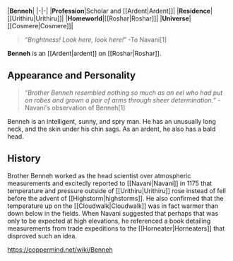 |**Benneh**|
|-|-|
|**Profession**|Scholar and [[Ardent\|Ardent]]|
|**Residence**|[[Urithiru\|Urithiru]]|
|**Homeworld**|[[Roshar\|Roshar]]|
|**Universe**|[[Cosmere\|Cosmere]]|

>“*Brightness! Look here, look here!*”
\-To Navani[1]


**Benneh** is an [[Ardent\|ardent]] on [[Roshar\|Roshar]].

## Appearance and Personality
>“*Brother Benneh resembled nothing so much as an eel who had put on robes and grown a pair of arms through sheer determination.*”
\-Navani's observation of Benneh[1]


Benneh is an intelligent, sunny, and spry man. He has an unusually long neck, and the skin under his chin sags. As an ardent, he also has a bald head.

## History
Brother Benneh worked as the head scientist over atmospheric measurements and excitedly reported to [[Navani\|Navani]] in 1175 that temperature and pressure outside of [[Urithiru\|Urithiru]] rose instead of fell before the advent of [[Highstorm\|highstorms]]. He also confirmed that the temperature up on the [[Cloudwalk\|Cloudwalk]] was in fact warmer than down below in the fields. When Navani suggested that perhaps that was only to be expected at high elevations, he referenced a book detailing measurements from trade expeditions to the [[Horneater\|Horneaters]] that disproved such an idea.



https://coppermind.net/wiki/Benneh